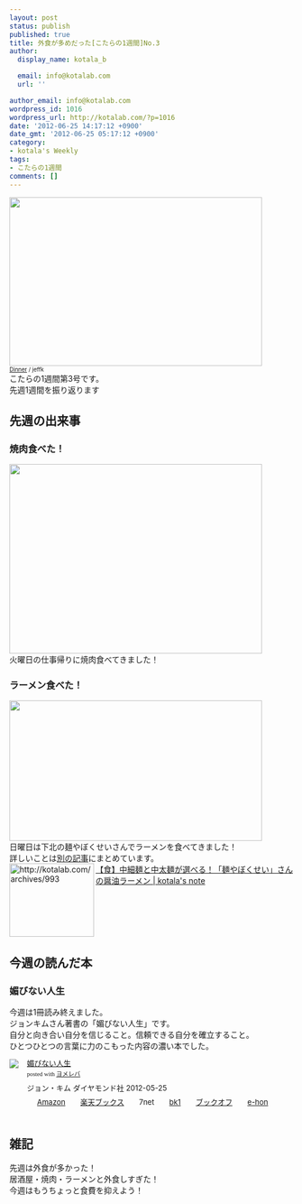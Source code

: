 ```yaml
---
layout: post
status: publish
published: true
title: 外食が多めだった[こたらの1週間]No.3
author:
  display_name: kotala_b

  email: info@kotalab.com
  url: ''

author_email: info@kotalab.com
wordpress_id: 1016
wordpress_url: http://kotalab.com/?p=1016
date: '2012-06-25 14:17:12 +0900'
date_gmt: '2012-06-25 05:17:12 +0900'
category:
- kotala's Weekly
tags:
- こたらの1週間
comments: []
---
```

<p><a href="http://kotalab.com/wp-content/uploads/weekly_120625_02.jpg" target="_blank"><img src="http://kotalab.com/wp-content/uploads/weekly_120625_02.jpg" alt="" title="weekly_120625_02" width="448" height="299" class="alignnone size-full wp-image-1027" /></a><br /><span style="font-size:10px;"><a href="http://www.flickr.com/photos/jeffk/62725240/" target="_blank">Dinner</a> / jeffk</span><br />
こたらの1週間第3号です。<br />
先週1週間を振り返ります<br />
<!--more--></p>
<h2>先週の出来事</h2>
<h3>焼肉食べた！</h3>
<p><a href="http://kotalab.com/wp-content/uploads/weekly_120625.jpg" target="_blank"><img src="http://kotalab.com/wp-content/uploads/weekly_120625.jpg" alt="" title="weekly_120625" width="448" height="336" class="alignnone size-full wp-image-1019" /></a><br />
火曜日の仕事帰りに焼肉食べてきました！</p>
<h3>ラーメン食べた！</h3>
<p><a href="http://kotalab.com/wp-content/uploads/ramen_120625_03.jpg" target="_blank"><img src="http://kotalab.com/wp-content/uploads/ramen_120625_03.jpg" alt="" title="ramen_120625_03" width="448" height="249" class="alignnone size-full wp-image-997" /></a><br />
日曜日は下北の麺やぼくせいさんでラーメンを食べてきました！<br />
詳しいことは<a href="http://kotalab.com/ramen-bokusei" title="【食】中細麺と中太麺が選べる！「麺やぼくせい」さんの醤油ラーメン" target="_blank">別の記事</a>にまとめています。<br />
<a href="http://kotalab.com/ramen-bokusei" target="_blank"><img title="【食】中細麺と中太麺が選べる！「麺やぼくせい」さんの醤油ラーメン | kotala's note" src="http://capture.heartrails.com/150x130?http://kotalab.com/ramen-bokusei" alt="http://kotalab.com/archives/993" width="150" height="130" align="left" /></a><a href="http://kotalab.com/ramen-bokusei" title="【食】中細麺と中太麺が選べる！「麺やぼくせい」さんの醤油ラーメン" target="_blank">【食】中細麺と中太麺が選べる！「麺やぼくせい」さんの醤油ラーメン | kotala's note</a><br style="clear:both;" /></p>
<h2>今週の読んだ本</h2>
<h3>媚びない人生</h3>
<p>今週は1冊読み終えました。<br />
ジョンキムさん著書の「媚びない人生」です。<br />
自分と向き合い自分を信じること。信頼できる自分を確立すること。<br />
ひとつひとつの言葉に力のこもった内容の濃い本でした。</p>
<div class="booklink-box" style="text-align:left;padding-bottom:20px;font-size:small;/zoom: 1;overflow: hidden;">
<div class="booklink-image" style="float:left;margin:0 15px 10px 0;"><a href="http://www.amazon.co.jp/exec/obidos/asin/4478017697/same-22/" name="booklink" rel="nofollow" target="_blank"><img src="http://ecx.images-amazon.com/images/I/31MJqxfaoIL._SL160_.jpg" style="border: none;" /></a></div>
<div class="booklink-info" style="line-height:120%;/zoom: 1;overflow: hidden;">
<div class="booklink-name" style="margin-bottom:10px;line-height:120%"><a href="http://www.amazon.co.jp/exec/obidos/asin/4478017697/same-22/" rel="nofollow" name="booklink" target="_blank">媚びない人生</a>
<div class="booklink-powered-date" style="font-size:8pt;margin-top:5px;font-family:verdana;line-height:120%">posted with <a href="http://yomereba.com" target="_blank">ヨメレバ</a></div>
</div>
<div class="booklink-detail" style="margin-bottom:5px;">ジョン・キム ダイヤモンド社 2012-05-25    </div>
<div class="booklink-link2" style="margin-top:10px;">
<div class="shoplinkamazon" style="display:inline;margin-right:5px;background: url('http://img.yomereba.com/tam_y.gif') 0 0 no-repeat;padding: 2px 0 2px 18px;white-space: nowrap;"><a href="http://www.amazon.co.jp/exec/obidos/asin/4478017697/same-22/" rel="nofollow" target="_blank" title="アマゾン" >Amazon</a></div>
<div class="shoplinkrakuten" style="display:inline;margin-right:5px;background: url('http://img.yomereba.com/tam_y.gif') 0 -50px no-repeat;padding: 2px 0 2px 18px;white-space: nowrap;"><a href="http://hb.afl.rakuten.co.jp/hgc/0fa7afc8.bbfc196a.0fa7afc9.d56c38f1/?pc=http%3A%2F%2Fbooks.rakuten.co.jp%2Frb%2F11662683%2F%3Fscid%3Daf_ich_link_urltxt%26m%3Dhttp%3A%2F%2Fm.rakuten.co.jp%2Fev%2Fbook%2F" rel="nofollow" target="_blank" title="楽天ブックス" >楽天ブックス</a></div>
<div class="shoplinkseven" style="display:inline;margin-right:5px;background: url('http://img.yomereba.com/tam_y.gif') 0 -100px no-repeat;padding: 2px 0 2px 18px;white-space: nowrap;"><span class="removed_link" title="http://click.linksynergy.com/fs-bin/click?id=d2yYUp776R4&amp;subid=&amp;offerid=197738.1&amp;type=10&amp;tmpid=1787&amp;RD_PARM1=http%253A%252F%252Fwww.7netshopping.jp%252Fbooks%252Fsearch_result%252F%253Fctgy%253Dbooks%2526code%253D4478017697">7net</span></div>
<div class="shoplinkbk1" style="display:inline;margin-right:5px;background: url('http://img.yomereba.com/tam_y.gif') 0 -150px no-repeat;padding: 2px 0 2px 18px;white-space: nowrap;"><a href="http://ck.jp.ap.valuecommerce.com/servlet/referral?sid=2967684&pid=881104827&vc_url=http%3A%2F%2Fhonto.jp%2Fnetstore%2Fsearch_021_104478017697.html%3Fsrchf%3D1%26srchGnrNm%3D1" target="_blank" title="bk1" >bk1</a></div>
<div class="shoplinkbookoff" style="display:inline;margin-right:5px;background: url('http://img.yomereba.com/tam_y.gif') 0 -200px no-repeat;padding: 2px 0 2px 18px;white-space: nowrap;"><a href="http://click.linksynergy.com/fs-bin/click?id=d2yYUp776R4&subid=&offerid=169505.1&type=10&tmpid=3677&RD_PARM1=http%253A%252F%252Fwww.bookoffonline.co.jp%252Fdisplay%252FL001%252Cbg%253D12%252Cq%253D9784478017692" rel="nofollow" target="_blank" title="ブックオフオンライン" >ブックオフ</a></div>
<div class="shoplinkehon" style="display:inline;margin-right:5px;background: url('http://img.yomereba.com/tam_y.gif') 0 -250px no-repeat;padding: 2px 0 2px 18px;white-space: nowrap;"><a href="http://ck.jp.ap.valuecommerce.com/servlet/referral?sid=2967684&pid=881116635&vc_url=http%3A%2F%2Fwww.e-hon.ne.jp%2Fbec%2FSA%2FDetail%3FrefISBN%3D4478017697" target="_blank" title="e-hon" >e-hon</a></div>
</div>
</div>
</div>
<h2>雑記</h2>
<p>先週は外食が多かった！<br />
居酒屋・焼肉・ラーメンと外食しすぎた！<br />
今週はもうちょっと食費を抑えよう！</p>
